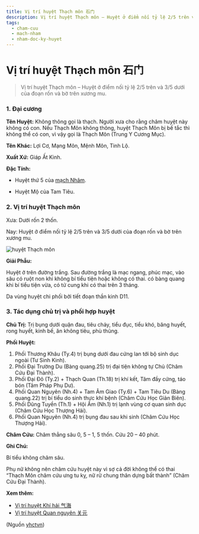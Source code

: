 ```yaml
---
title: Vị trí huyệt Thạch môn 石门
description: Vị trí huyệt Thạch môn – Huyệt ở điểm nối tỷ lệ 2/5 trên và 3/5 dưới của đoạn rốn và bờ trên xương mu.
tags:
  - cham-cuu
  - mach-nham
  - nham-doc-ky-huyet
---
```


# Vị trí huyệt Thạch môn 石门 

> Vị trí huyệt Thạch môn – Huyệt ở điểm nối tỷ lệ 2/5 trên và 3/5 dưới của đoạn rốn và bờ trên xương mu.

### 1. Đại cương

**Tên Huyệt:** Không thông gọi là thạch. Người xưa cho rằng châm huyệt này không có con. Nếu Thạch Môn không thông, huyệt Thạch Môn bị bế tắc thì không thể có con, vì vậy gọi là Thạch Môn (Trung Y Cương Mục).

**Tên** **Khác:** Lợi Cơ, Mạng Môn, Mệnh Môn, Tinh Lộ.

**Xuất Xứ:** Giáp Ất Kinh.

**Đặc Tính:**

+ Huyệt thứ 5 của [mạch Nhâm](/yhctvn/dai-cuong-mach-nham).

+ Huyệt Mộ của Tam Tiêu.

### 2. Vị trí huyệt Thạch môn

Xưa: Dưới rốn 2 thốn.

Nay: Huyệt ở điểm nối tỷ lệ 2/5 trên và 3/5 dưới của đoạn rốn và bờ trên xương mu.

![huyệt Thạch môn](/imgs/yhctvn/huyet-thach-mon-300x169.jpg)

**Giải Phẫu:**

Huyệt ở trên đường trắng. Sau đường trắng là mạc ngang, phúc mạc, vào sâu có ruột non khi không bí tiểu tiện hoặc không có thai. có bàng quang khi bí tiểu tiện vừa, có tử cung khi có thai trên 3 tháng.

Da vùng huyệt chi phối bởi tiết đoạn thần kinh D11.

### 3. Tác dụng chủ trị và phối hợp huyệt

**Chủ Trị:** Trị bụng dưới quặn đau, tiêu chảy, tiểu đục, tiểu khó, băng huyết, rong huyết, kinh bế, ăn không tiêu, phù thũng.

**Phối Huyệt:**

1. Phối Thương Khâu (Ty.4) trị bụng dưới đau cứng lan tới bộ sinh dục ngoài (Tư Sinh Kinh).
2. Phối Đại Trường Du (Bàng quang.25) trị đại tiện không tự Chủ (Châm Cứu Đại Thành).
3. Phối Đại Đô (Ty.2) + Thạch Quan (Th.18) trị khí kết, Tâm đầy cứng, táo bón (Tâm Pháp Phụ Dư).
4. Phối Quan Nguyên (Nh.4) + Tam Âm Giao (Ty.6) + Tam Tiêu Du (Bàng quang.22) trị bí tiểu do sinh thực khí bệnh (Châm Cứu Học Giản Biên).
5. Phối Dũng Tuyền (Th.1) + Hội Âm (Nh.1) trị lạnh vùng cơ quan sinh dục (Châm Cứu Học Thượng Hải).
6. Phối Quan Nguyên (Nh.4) trị bụng đau sau khi sinh (Châm Cứu Học Thượng Hải).

**Châm Cứu:** Châm thẳng sâu 0, 5 – 1, 5 thốn. Cứu 20 – 40 phút.

**Ghi Chú:**

Bí tiểu không châm sâu.

Phụ nữ không nên châm cứu huyệt này vì sợ cả đời không thể có thai “Thạch Môn châm cứu ưng tu kỵ, nữ rử chung thân dựng bất thành” (Châm Cứu Đại Thành).

**Xem thêm:**

* [Vị trí huyệt Khí hải 气海](/yhctvn/vi-tri-huyet-khi-hai-%e6%b0%94%e6%b5%b7)
* [Vị trí huyệt Quan nguyên 关元](/yhctvn/vi-tri-huyet-quan-nguyen-%e5%85%b3%e5%85%83)

(Nguồn <a href="https://yhctvn.com/vi-tri-huyet-thach-mon-石门/" target="_blank">yhctvn</a>)
